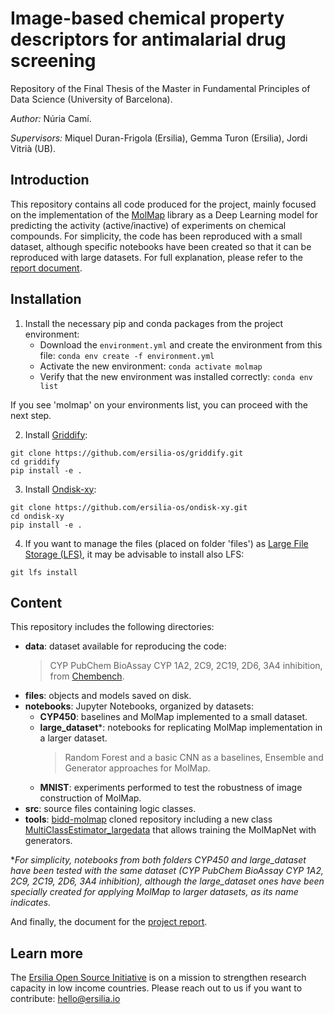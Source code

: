 # Image-based chemical property descriptors for antimalarial drug screening

Repository of the Final Thesis of the Master in Fundamental Principles of Data Science (University of Barcelona).

_Author:_ Núria Camí.

_Supervisors:_ Miquel Duran-Frigola (Ersilia), Gemma Turon (Ersilia), Jordi Vitrià (UB).

## Introduction

This repository contains all code produced for the project, mainly focused on the implementation of the [MolMap](https://github.com/shenwanxiang/bidd-molmap) library as a Deep Learning model for predicting the activity (active/inactive) of experiments on chemical compounds. For simplicity, the code has been reproduced with a small dataset, although specific notebooks have been created so that it can be reproduced with large datasets. For full explanation, please refer to the [report document](report.pdf). 

## Installation

1. Install the necessary pip and conda packages from the project environment:
    - Download the ```environment.yml``` and create the environment from this file: ```conda env create -f environment.yml```
    - Activate the new environment: ```conda activate molmap```
    - Verify that the new environment was installed correctly: ```conda env list```

If you see 'molmap' on your environments list, you can proceed with the next step. 


2. Install [Griddify](https://github.com/ersilia-os/griddify):
```
git clone https://github.com/ersilia-os/griddify.git
cd griddify
pip install -e .
```

3. Install [Ondisk-xy](https://github.com/ersilia-os/ondisk-xy):
```
git clone https://github.com/ersilia-os/ondisk-xy.git
cd ondisk-xy
pip install -e .
```

4. If you want to manage the files (placed on folder 'files') as [Large File Storage (LFS)](https://git-lfs.github.com/), it may be advisable to install also LFS:

```
git lfs install
```

## Content

This repository includes the following directories:

- **data**: dataset available for reproducing the code:
    > CYP PubChem BioAssay CYP 1A2, 2C9, 2C19, 2D6, 3A4 inhibition, from  [Chembench](https://github.com/shenwanxiang/ChemBench/tree/master/src/chembench/data_and_index/CYP450).
- **files**: objects and models saved on disk.
- **notebooks**: Jupyter Notebooks, organized by datasets:
    - **CYP450**: baselines and MolMap implemented to a small dataset. 
    - **large_dataset***: notebooks for replicating MolMap implementation in a larger dataset. 
        > Random Forest and a basic CNN as a baselines, Ensemble and Generator approaches for MolMap.
    - **MNIST**: experiments performed to test the robustness of image construction of MolMap.
- **src**: source files containing logic classes.
- **tools**: [bidd-molmap](https://github.com/shenwanxiang/bidd-molmap) cloned repository including a new class [MultiClassEstimator_largedata](tools/bidd-molmap/molmap/model/model.py) that allows training the MolMapNet with generators. 

*_For simplicity, notebooks from both folders CYP450 and large_dataset have been tested with the same dataset (CYP PubChem BioAssay CYP 1A2, 2C9, 2C19, 2D6, 3A4 inhibition), although the large_dataset ones have been specially created for applying MolMap to larger datasets, as its name indicates._

And finally, the document for the [project report](report.pdf).

## Learn more

The [Ersilia Open Source Initiative](https://ersilia.io) is on a mission to strengthen research capacity in low income countries. Please reach out to us if you want to contribute: [hello@ersilia.io]()

